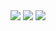 <a href = "mailto:arthurnunes@protonmail.com">
	<img src="https://img.shields.io/badge/ProtonMail-8B89CC?style=for-the-badge&logo=protonmail&logoColor=white" target="_blank"></a>
<a href="https://www.linkedin.com/in/arthurnunesc/" target="_blank">
	<img src="https://img.shields.io/badge/-LinkedIn-%230077B5?style=for-the-badge&logo=linkedin&logoColor=white" target="_blank"></a>
<a href = "https://arthurnunes.hashnode.dev/">
	<img src="https://img.shields.io/badge/Hashnode-2962FF?style=for-the-badge&logo=hashnode&logoColor=white" target="_blank"></a>
	
